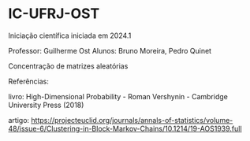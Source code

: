 # IC-UFRJ-OST

Iniciação científica iniciada em 2024.1

Professor: Guilherme Ost
Alunos: Bruno Moreira, Pedro Quinet

Concentração de matrizes aleatórias

Referências:

livro: High-Dimensional Probability - Roman Vershynin - Cambridge University Press (2018)

artigo: https://projecteuclid.org/journals/annals-of-statistics/volume-48/issue-6/Clustering-in-Block-Markov-Chains/10.1214/19-AOS1939.full

